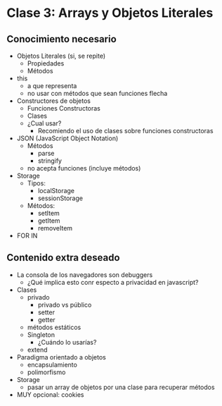 # Clase 3: Arrays y Objetos Literales

## Conocimiento necesario

* Objetos Literales (si, se repite)
  * Propiedades
  * Métodos
* this
  * a que representa
  * no usar con métodos que sean funciones flecha
* Constructores de objetos
  * Funciones Constructoras
  * Clases
  * ¿Cual usar?
    * Recomiendo el uso de clases sobre funciones constructoras
* JSON (JavaScript Object Notation)
  * Métodos
    * parse
    * stringify
  * no acepta funciones (incluye métodos)
* Storage
  * Tipos:
    * localStorage
    * sessionStorage
  * Métodos:
    * setItem
    * getItem
    * removeItem
* FOR IN

## Contenido extra deseado

* La consola de los navegadores son debuggers
  * ¿Qué implica esto conr especto a privacidad en javascript?
* Clases
  * privado
    * privado vs público
    * setter
    * getter
  * métodos estáticos
  * Singleton
    * ¿Cuándo lo usarías?
  * extend
* Paradigma orientado a objetos
  * encapsulamiento
  * polimorfismo
* Storage
  * pasar un array de objetos por una clase para recuperar métodos
* MUY opcional: cookies
